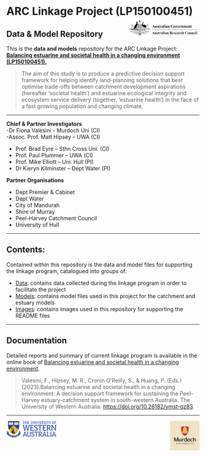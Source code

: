 # ARC Linkage Project (LP150100451) <img src="https://github.com/AquaticEcoDynamics/Peel_ARC/blob/master/Images/Logos/ARC.jpeg" width="189" height="51.5" align="right">

## Data & Model Repository

This is the **data and models** repository for the ARC Linkage Project: [**Balancing estuarine and societal health in a changing environment (LP150100451).**](https://aquaticecodynamics.github.io/peel-book/index.html)

> 
> The aim of this study is to produce a predictive decision support framework for helping identify land-planning
solutions that best optimise trade-offs between catchment development aspirations (hereafter ‘societal health’) 
and estuarine ecological integrity and ecosystem service delivery (together, ‘estuarine health’) in the face of a fast growing population and changing climate.

---

**Chief & Partner Investigators**   
-Dr Fiona Valesini - Murdoch Uni (CI)   
-Assoc. Prof. Matt Hipsey – UWA (CI)   
- Prof. Brad Eyre – Sthn Cross Uni. (CI)   
- Prof. Paul Plummer – UWA (CI)   
- Prof. Mike Elliott – Uni. Hull (PI)   
- Dr Kieryn Kilminster – Dept Water (PI)   

**Partner Organisations**
- Dept Premier & Cabinet
- Dept Water
- City of Mandurah
- Shire of Murray
- Peel-Harvey Catchment Council
- University of Hull

---

## Contents:
Contained within this repository is the data and model files for supporting the linkage program, catalogued into groups of:
- [Data](https://github.com/AquaticEcoDynamics/Peel_ARC/tree/master/Data): contains data collected during the linkage program in order to facilitate the project
- [Models](https://github.com/AquaticEcoDynamics/Peel_ARC/tree/master/Models): contains model files used in this project for the catchment and estuary models
- [Images](https://github.com/AquaticEcoDynamics/Peel_ARC/tree/master/Images): contains images used in this repository for supporting the README files

---

<!-- 
## Data

Contained within this repository is data collected as part of the linkage program as well as 3rd party data collected in order to facilitate the modelling components.

The data has been catalogued into the following catagories:

- Benthic Macroinvertebrate
- BOM Met
- Fish
- Isotope
- Land Use
- Macrophyte
- Nutrient
- Phytoplankton
- Sediment

The Primary point of contact for the data repository is <a href="mailto:brendan.busch@uwa.edu.au">_Brendan Busch_</a>

---

## Models

<img src="https://github.com/AquaticEcoDynamics/Peel_ARC/blob/master/Images/Link.png">

Contained within this repository is model files developed during the linkage program, catalogued into two in groups:

- Catchment: files for Peel-Harvey catchment modelling
- PHERM (**P**eel-**H**arvey **E**stuary **R**esponse **M**odel): files for Peel-Harvey Estuary hydrology and water quality modelling

---
 -->
 

## Documentation

Detailed reports and summary of current linkage program is available in the online book of [Balancing estuarine and societal health in a changing environment](https://aquaticecodynamics.github.io/peel-book/index.html).



>Valesini, F., Hipsey, M. R., Cronin O’Reilly, S., & Huang, P. (Eds.) (2023).Balancing estuarine and societal health in a changing environment: 
A decision support framework for sustaining the Peel-Harvey estuary-catchment system in south-western Australia. The University of Western Australia. https://doi.org/10.26182/ymst-gz83. 

---

<img src="https://github.com/AquaticEcoDynamics/Peel_ARC/blob/master/Images/Logos/UWACMYK.png" width="130" height="43" align="left"><img src="https://github.com/AquaticEcoDynamics/Peel_ARC/blob/master/Images/Logos/murdoch.png" width="77.5" height="77.5" align="right">
